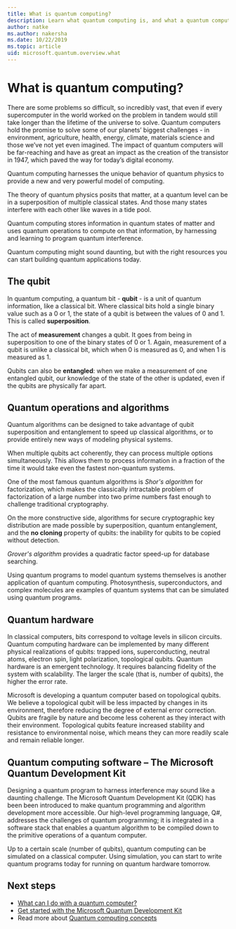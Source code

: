 ```yaml
---
title: What is quantum computing?
description: Learn what quantum computing is, and what a quantum computer can do
author: natke
ms.author: nakersha
ms.date: 10/22/2019
ms.topic: article
uid: microsoft.quantum.overview.what
---
```


# What is quantum computing?

There are some problems so difficult, so incredibly vast, that even if every supercomputer in the world worked on the problem in tandem would still take longer than the lifetime of the universe to solve. Quantum computers hold the promise to solve some of our planets’ biggest challenges - in environment, agriculture, health, energy, climate, materials science and those we’ve not yet even imagined. The impact of quantum computers will be far-reaching and have as great an impact as the creation of the transistor in 1947, which paved the way for today’s digital economy.

Quantum computing harnesses the unique behavior of quantum physics to provide a new and very powerful model of computing.

The theory of quantum physics posits that matter, at a quantum level can be in a superposition of multiple classical states. And those many states interfere with each other like waves in a tide pool.

Quantum computing stores information in quantum states of matter and uses quantum operations to compute on that information, by harnessing and learning to program quantum interference.

Quantum computing might sound daunting, but with the right resources you can start building quantum applications today.

## The qubit

In quantum computing, a quantum bit - **qubit** - is a unit of quantum information, like a classical bit. Where classical bits hold a single binary value such as a 0 or 1, the state of a qubit is between the values of 0 and 1. This is called **superposition**.

The act of **measurement** changes a qubit. It goes from being in superposition to one of the binary states of 0 or 1. Again, measurement of a qubit is unlike a classical bit, which when 0 is measured as 0, and when 1 is measured as 1.

Qubits can also be **entangled**: when we make a measurement of one entangled qubit, our knowledge of the state of the other is updated, even if the qubits are physically far apart.

## Quantum operations and algorithms

Quantum algorithms can be designed to take advantage of qubit superposition and entanglement to speed up classical algorithms, or to provide entirely new ways of modeling physical systems.

When multiple qubits act coherently, they can process multiple options simultaneously. This allows them to process information in a fraction of the time it would take even the fastest non-quantum systems.

One of the most famous quantum algorithms is _Shor's algorithm_ for factorization, which makes the classically intractable problem of factorization of a large number into two prime numbers fast enough to challenge traditional cryptography.

On the more constructive side, algorithms for secure cryptographic key distribution are made possible by superposition, quantum entanglement, and the **no cloning** property of qubits: the inability for qubits to be copied without detection.

_Grover's algorithm_ provides a quadratic factor speed-up for database searching.

Using quantum programs to model quantum systems themselves is another application of quantum computing. Photosynthesis, superconductors, and complex molecules are examples of quantum systems that can be simulated using quantum programs.

## Quantum hardware

In classical computers, bits correspond to voltage levels in silicon circuits. Quantum computing hardware can be implemented by many different physical realizations of qubits: trapped ions, superconducting, neutral atoms, electron spin, light polarization, topological qubits. Quantum hardware is an emergent technology. It requires balancing fidelity of the system with scalability. The larger the scale (that is, number of qubits), the higher the error rate.

Microsoft is developing a quantum computer based on topological qubits. We believe a topological qubit will be less impacted by changes in its environment, therefore reducing the degree of external error correction. Qubits are fragile by nature and become less coherent as they interact with their environment. Topological qubits feature increased stability and resistance to environmental noise, which means they can more readily scale and remain reliable longer.

## Quantum computing software – The Microsoft Quantum Development Kit

Designing a quantum program to harness interference may sound like a daunting challenge.  The Microsoft Quantum Development Kit (QDK) has been been introduced to make quantum programming and algorithm development more accessible. Our high-level programming language, Q#, addresses the challenges of quantum programming; it is integrated in a software stack that enables a quantum algorithm to be compiled down to the primitive operations of a quantum computer.

Up to a certain scale (number of qubits), quantum computing can be simulated on a classical computer. Using simulation, you can start to write quantum programs today for running on quantum hardware tomorrow.  

## Next steps

* [What can I do with a quantum computer?](xref:microsoft.quantum.overview.computers)
* [Get started with the Microsoft Quantum Development Kit](xref:microsoft.quantum.welcome)
* Read more about [Quantum computing concepts](xref:microsoft.quantum.concepts.intro)
